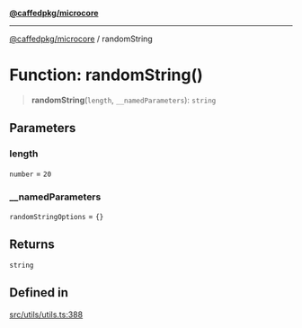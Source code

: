 [**@caffedpkg/microcore**](../README.md)

***

[@caffedpkg/microcore](../globals.md) / randomString

# Function: randomString()

> **randomString**(`length`, `__namedParameters`): `string`

## Parameters

### length

`number` = `20`

### \_\_namedParameters

`randomStringOptions` = `{}`

## Returns

`string`

## Defined in

[src/utils/utils.ts:388](https://github.com/caffed/microcore/blob/3444f5042af4893783a848f270124aa74f8db032/src/utils/utils.ts#L388)
